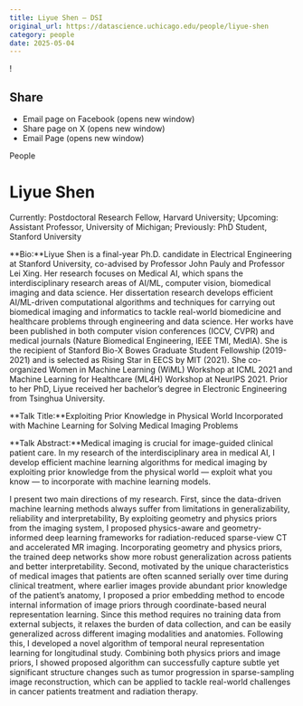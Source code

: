 ```yaml
---
title: Liyue Shen – DSI
original_url: https://datascience.uchicago.edu/people/liyue-shen
category: people
date: 2025-05-04
---
```


<!-- Table-like structure detected -->

!

## Share

* Email page on Facebook (opens new window)
* Share page on X (opens new window)
* Email Page (opens new window)

<!-- Table-like structure detected -->

People

# Liyue Shen

Currently: Postdoctoral Research Fellow, Harvard University; Upcoming: Assistant Professor, University of Michigan; Previously: PhD Student, Stanford University

**Bio:**Liyue Shen is a final-year Ph.D. candidate in Electrical Engineering at Stanford University, co-advised by Professor John Pauly and Professor Lei Xing. Her research focuses on Medical AI, which spans the interdisciplinary research areas of AI/ML, computer vision, biomedical imaging and data science. Her dissertation research develops efficient AI/ML-driven computational algorithms and techniques for carrying out biomedical imaging and informatics to tackle real-world biomedicine and healthcare problems through engineering and data science. Her works have been published in both computer vision conferences (ICCV, CVPR) and medical journals (Nature Biomedical Engineering, IEEE TMI, MedIA). She is the recipient of Stanford Bio-X Bowes Graduate Student Fellowship (2019-2021) and is selected as Rising Star in EECS by MIT (2021). She co-organized Women in Machine Learning (WiML) Workshop at ICML 2021 and Machine Learning for Healthcare (ML4H) Workshop at NeurIPS 2021. Prior to her PhD, Liyue received her bachelor’s degree in Electronic Engineering from Tsinghua University.

**Talk Title:**Exploiting Prior Knowledge in Physical World Incorporated with Machine Learning for Solving Medical Imaging Problems

**Talk Abstract:**Medical imaging is crucial for image-guided clinical patient care. In my research of the interdisciplinary area in medical AI, I develop efficient machine learning algorithms for medical imaging by exploiting prior knowledge from the physical world — exploit what you know — to incorporate with machine learning models.

I present two main directions of my research. First, since the data-driven machine learning methods always suffer from limitations in generalizability, reliability and interpretability, By exploiting geometry and physics priors from the imaging system, I proposed physics-aware and geometry-informed deep learning frameworks for radiation-reduced sparse-view CT and accelerated MR imaging. Incorporating geometry and physics priors, the trained deep networks show more robust generalization across patients and better interpretability. Second, motivated by the unique characteristics of medical images that patients are often scanned serially over time during clinical treatment, where earlier images provide abundant prior knowledge of the patient’s anatomy, I proposed a prior embedding method to encode internal information of image priors through coordinate-based neural representation learning. Since this method requires no training data from external subjects, it relaxes the burden of data collection, and can be easily generalized across different imaging modalities and anatomies. Following this, I developed a novel algorithm of temporal neural representation learning for longitudinal study. Combining both physics priors and image priors, I showed proposed algorithm can successfully capture subtle yet significant structure changes such as tumor progression in sparse-sampling image reconstruction, which can be applied to tackle real-world challenges in cancer patients treatment and radiation therapy.